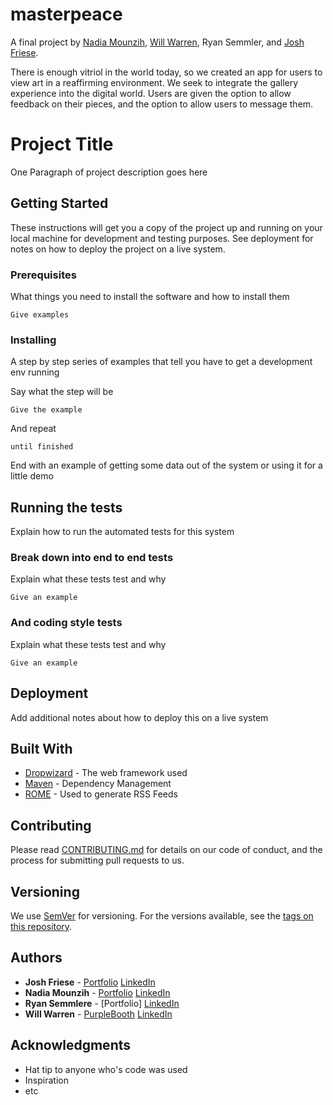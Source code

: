 # masterpeace


A final project by [Nadia Mounzih](https://nmounzih.github.io), [Will Warren](https://willwile4.github.io), Ryan Semmler, and [Josh Friese](https://phist210.github.io).

There is enough vitriol in the world today, so we created an app for users to view
art in a reaffirming environment. We seek to integrate the gallery experience into the digital world. Users are given the option to allow feedback on their pieces, and the option to allow users to message them.

# Project Title

One Paragraph of project description goes here

## Getting Started

These instructions will get you a copy of the project up and running on your local machine for development and testing purposes. See deployment for notes on how to deploy the project on a live system.

### Prerequisites

What things you need to install the software and how to install them

```
Give examples
```

### Installing

A step by step series of examples that tell you have to get a development env running

Say what the step will be

```
Give the example
```

And repeat

```
until finished
```

End with an example of getting some data out of the system or using it for a little demo

## Running the tests

Explain how to run the automated tests for this system

### Break down into end to end tests

Explain what these tests test and why

```
Give an example
```

### And coding style tests

Explain what these tests test and why

```
Give an example
```

## Deployment

Add additional notes about how to deploy this on a live system

## Built With

* [Dropwizard](http://www.dropwizard.io/1.0.2/docs/) - The web framework used
* [Maven](https://maven.apache.org/) - Dependency Management
* [ROME](https://rometools.github.io/rome/) - Used to generate RSS Feeds

## Contributing

Please read [CONTRIBUTING.md](https://gist.github.com/PurpleBooth/b24679402957c63ec426) for details on our code of conduct, and the process for submitting pull requests to us.

## Versioning

We use [SemVer](http://semver.org/) for versioning. For the versions available, see the [tags on this repository](https://github.com/your/project/tags).

## Authors

* **Josh Friese** - [Portfolio](https://phist210.github.io) [LinkedIn](https://www.linkedin.com/in/joshua-friese-1aa13990/)
* **Nadia Mounzih** - [Portfolio](https://nmounzih.github.io) [LinkedIn](https://www.linkedin.com/in/nadia-mounzih-4736b1b2/)
* **Ryan Semmlere** - [Portfolio] [LinkedIn](https://www.linkedin.com/in/ryan-semmler-04770a141/)
* **Will Warren** - [PurpleBooth](https://willwile4.github.io) [LinkedIn](https://www.linkedin.com/in/wmwarreniv/)


## Acknowledgments

* Hat tip to anyone who's code was used
* Inspiration
* etc
